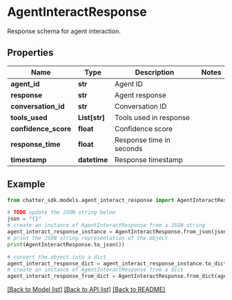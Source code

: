 # AgentInteractResponse

Response schema for agent interaction.

## Properties

Name | Type | Description | Notes
------------ | ------------- | ------------- | -------------
**agent_id** | **str** | Agent ID | 
**response** | **str** | Agent response | 
**conversation_id** | **str** | Conversation ID | 
**tools_used** | **List[str]** | Tools used in response | 
**confidence_score** | **float** | Confidence score | 
**response_time** | **float** | Response time in seconds | 
**timestamp** | **datetime** | Response timestamp | 

## Example

```python
from chatter_sdk.models.agent_interact_response import AgentInteractResponse

# TODO update the JSON string below
json = "{}"
# create an instance of AgentInteractResponse from a JSON string
agent_interact_response_instance = AgentInteractResponse.from_json(json)
# print the JSON string representation of the object
print(AgentInteractResponse.to_json())

# convert the object into a dict
agent_interact_response_dict = agent_interact_response_instance.to_dict()
# create an instance of AgentInteractResponse from a dict
agent_interact_response_from_dict = AgentInteractResponse.from_dict(agent_interact_response_dict)
```
[[Back to Model list]](../README.md#documentation-for-models) [[Back to API list]](../README.md#documentation-for-api-endpoints) [[Back to README]](../README.md)


